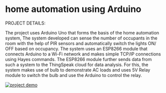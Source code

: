 # home automation using Arduino

PROJECT DETAILS:

The project uses Arduino Uno that forms the basis of the home automation system, The system developed can sense the number of occupants in the room with the help of PIR sensors and automatically switch the lights ON/ OFF based on occupancy. 
The system uses an ESP8266 module that connects Arduino to a Wi-Fi network and makes simple TCP/IP connections using Hayes commands.
The ESP8266 module further sends data from such a system to the ThingSpeak cloud for data analysis.
For this, the system makes use of bulb to demonstrate AC loads and uses 5V Relay module to switch the bulb and use the Arduino to control the relay.

 



[![project demo](https://img.youtube.com/vi/jTYCl8GyCnQ/0.jpg)](https://www.youtube.com/watch?v=jTYCl8GyCnQ)
